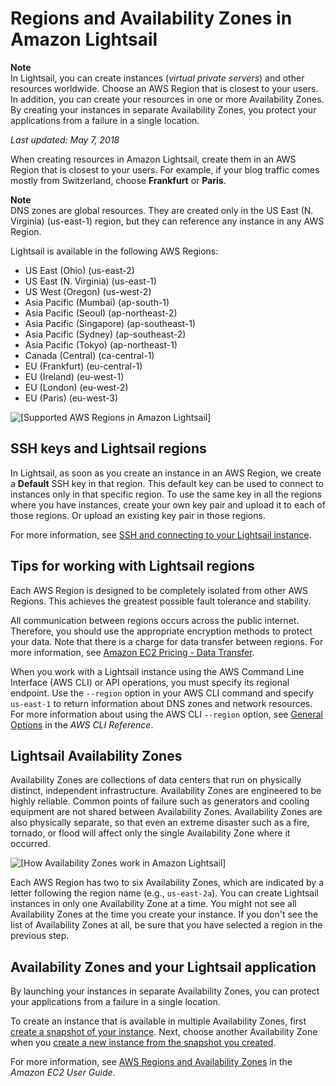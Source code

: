 # Regions and Availability Zones in Amazon Lightsail<a name="understanding-regions-and-availability-zones-in-amazon-lightsail"></a>

**Note**  
In Lightsail, you can create instances \(*virtual private servers*\) and other resources worldwide\. Choose an AWS Region that is closest to your users\. In addition, you can create your resources in one or more Availability Zones\. By creating your instances in separate Availability Zones, you protect your applications from a failure in a single location\.

 *Last updated: May 7, 2018* 

When creating resources in Amazon Lightsail, create them in an AWS Region that is closest to your users\. For example, if your blog traffic comes mostly from Switzerland, choose **Frankfurt** or **Paris**\.

**Note**  
DNS zones are global resources\. They are created only in the US East \(N\. Virginia\) \(us\-east\-1\) region, but they can reference any instance in any AWS Region\.

Lightsail is available in the following AWS Regions:
+ US East \(Ohio\) \(us\-east\-2\)
+ US East \(N\. Virginia\) \(us\-east\-1\)
+ US West \(Oregon\) \(us\-west\-2\)
+ Asia Pacific \(Mumbai\) \(ap\-south\-1\)
+ Asia Pacific \(Seoul\) \(ap\-northeast\-2\)
+ Asia Pacific \(Singapore\) \(ap\-southeast\-1\)
+ Asia Pacific \(Sydney\) \(ap\-southeast\-2\)
+ Asia Pacific \(Tokyo\) \(ap\-northeast\-1\)
+ Canada \(Central\) \(ca\-central\-1\)
+ EU \(Frankfurt\) \(eu\-central\-1\)
+ EU \(Ireland\) \(eu\-west\-1\)
+ EU \(London\) \(eu\-west\-2\)
+ EU \(Paris\) \(eu\-west\-3\)

![\[Supported AWS Regions in Amazon Lightsail\]](https://d9yljz1nd5001.cloudfront.net/en_us/c61ab0669fef62b2778d591e8e619b4d/images/amazon-lightsail-regions_720.png)

## SSH keys and Lightsail regions<a name="ssh-keys-and-regions"></a>

In Lightsail, as soon as you create an instance in an AWS Region, we create a **Default** SSH key in that region\. This default key can be used to connect to instances only in that specific region\. To use the same key in all the regions where you have instances, create your own key pair and upload it to each of those regions\. Or upload an existing key pair in those regions\.

For more information, see [SSH and connecting to your Lightsail instance](understanding-ssh-in-amazon-lightsail.md)\.

## Tips for working with Lightsail regions<a name="tips-working-with-regions"></a>

Each AWS Region is designed to be completely isolated from other AWS Regions\. This achieves the greatest possible fault tolerance and stability\.

All communication between regions occurs across the public internet\. Therefore, you should use the appropriate encryption methods to protect your data\. Note that there is a charge for data transfer between regions\. For more information, see [Amazon EC2 Pricing \- Data Transfer](https://aws.amazon.com/ec2/pricing/on-demand/#Data_Transfer)\.

When you work with a Lightsail instance using the AWS Command Line Interface \(AWS CLI\) or API operations, you must specify its regional endpoint\. Use the `--region` option in your AWS CLI command and specify `us-east-1` to return information about DNS zones and network resources\. For more information about using the AWS CLI `--region` option, see [General Options](http://docs.aws.amazon.com/cli/latest/topic/config-vars.html#general-options) in the *AWS CLI Reference*\.

## Lightsail Availability Zones<a name="availability-zones"></a>

Availability Zones are collections of data centers that run on physically distinct, independent infrastructure\. Availability Zones are engineered to be highly reliable\. Common points of failure such as generators and cooling equipment are not shared between Availability Zones\. Availability Zones are also physically separate, so that even an extreme disaster such as a fire, tornado, or flood will affect only the single Availability Zone where it occurred\.

![\[How Availability Zones work in Amazon Lightsail\]](https://d9yljz1nd5001.cloudfront.net/en_us/c61ab0669fef62b2778d591e8e619b4d/images/amazon-lightsail-availability-zones-example.png)

Each AWS Region has two to six Availability Zones, which are indicated by a letter following the region name \(e\.g\., `us-east-2a`\)\. You can create Lightsail instances in only one Availability Zone at a time\. You might not see all Availability Zones at the time you create your instance\. If you don't see the list of Availability Zones at all, be sure that you have selected a region in the previous step\.

## Availability Zones and your Lightsail application<a name="why-regions-and-availability-zones"></a>

By launching your instances in separate Availability Zones, you can protect your applications from a failure in a single location\.

To create an instance that is available in multiple Availability Zones, first [create a snapshot of your instance](understanding-instance-snapshots-in-amazon-lightsail.md)\. Next, choose another Availability Zone when you [create a new instance from the snapshot you created](lightsail-how-to-create-instance-from-snapshot.md)\.

For more information, see [AWS Regions and Availability Zones](http://docs.aws.amazon.com/AWSEC2/latest/UserGuide/using-regions-availability-zones.html) in the *Amazon EC2 User Guide*\.